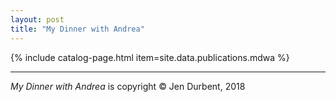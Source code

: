 ```yaml
---
layout: post
title: "My Dinner with Andrea"
---
```


{% include catalog-page.html item=site.data.publications.mdwa %}

-----

*My Dinner with Andrea* is copyright &copy; Jen Durbent, 2018
